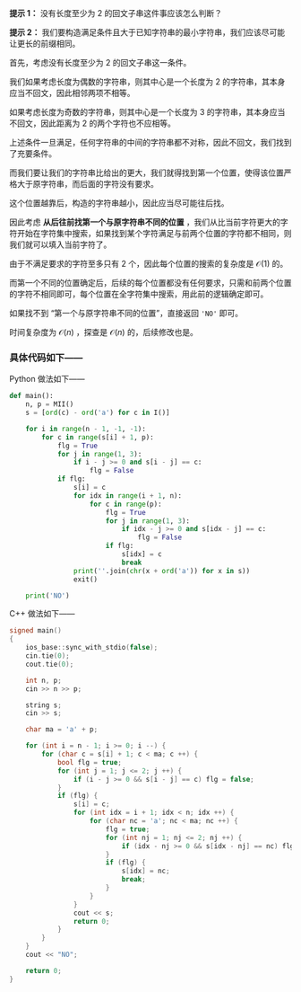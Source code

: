**提示 1：** 没有长度至少为 $2$ 的回文子串这件事应该怎么判断？

**提示 2：** 我们要构造满足条件且大于已知字符串的最小字符串，我们应该尽可能让更长的前缀相同。

首先，考虑没有长度至少为 $2$ 的回文子串这一条件。

我们如果考虑长度为偶数的字符串，则其中心是一个长度为 $2$ 的字符串，其本身应当不回文，因此相邻两项不相等。

如果考虑长度为奇数的字符串，则其中心是一个长度为 $3$ 的字符串，其本身应当不回文，因此距离为 $2$ 的两个字符也不应相等。

上述条件一旦满足，任何字符串的中间的字符串都不对称，因此不回文，我们找到了充要条件。

而我们要让我们的字符串比给出的更大，我们就得找到第一个位置，使得该位置严格大于原字符串，而后面的字符没有要求。

这个位置越靠后，构造的字符串越小，因此应当尽可能往后找。

因此考虑 **从后往前找第一个与原字符串不同的位置** ，我们从比当前字符更大的字符开始在字符集中搜索，如果找到某个字符满足与前两个位置的字符都不相同，则我们就可以填入当前字符了。

由于不满足要求的字符至多只有 $2$ 个，因此每个位置的搜索的复杂度是 $\mathcal{O}(1)$ 的。

而第一个不同的位置确定后，后续的每个位置都没有任何要求，只需和前两个位置的字符不相同即可，每个位置在全字符集中搜索，用此前的逻辑确定即可。

如果找不到 “第一个与原字符串不同的位置”，直接返回 `'NO'` 即可。

时间复杂度为 $\mathcal{O}(n)$ ，探查是 $\mathcal{O}(n)$ 的，后续修改也是。

### 具体代码如下——

Python 做法如下——

```Python []
def main():
    n, p = MII()
    s = [ord(c) - ord('a') for c in I()]

    for i in range(n - 1, -1, -1):
        for c in range(s[i] + 1, p):
            flg = True
            for j in range(1, 3):
                if i - j >= 0 and s[i - j] == c:
                    flg = False
            if flg:
                s[i] = c
                for idx in range(i + 1, n):
                    for c in range(p):
                        flg = True
                        for j in range(1, 3):
                            if idx - j >= 0 and s[idx - j] == c:
                                flg = False
                        if flg:
                            s[idx] = c
                            break
                print(''.join(chr(x + ord('a')) for x in s))
                exit()

    print('NO')
```

C++ 做法如下——

```cpp []
signed main()
{
    ios_base::sync_with_stdio(false);
    cin.tie(0);
    cout.tie(0);

    int n, p;
    cin >> n >> p;

    string s;
    cin >> s;

    char ma = 'a' + p;

    for (int i = n - 1; i >= 0; i --) {
        for (char c = s[i] + 1; c < ma; c ++) {
            bool flg = true;
            for (int j = 1; j <= 2; j ++) {
                if (i - j >= 0 && s[i - j] == c) flg = false;
            }
            if (flg) {
                s[i] = c;
                for (int idx = i + 1; idx < n; idx ++) {
                    for (char nc = 'a'; nc < ma; nc ++) {
                        flg = true;
                        for (int nj = 1; nj <= 2; nj ++) {
                            if (idx - nj >= 0 && s[idx - nj] == nc) flg = false;
                        }
                        if (flg) {
                            s[idx] = nc;
                            break;
                        }
                    }
                }
                cout << s;
                return 0;
            }
        }
    }
    cout << "NO";

    return 0;
}
```
